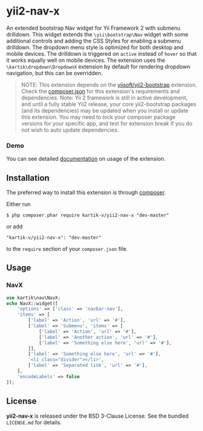 yii2-nav-x
==========

An extended bootstrap Nav widget for Yii Framework 2 with submenu drilldown. This widget extends the `\yii\bootstrap\Nav` widget
with some additional controls and adding the CSS Styles for enabling a submenu drilldown. The dropdown menu style is optimized for both 
desktop and mobile devices. The drilldown is triggered on `active` instead of `hover` so that it works equally well on mobile devices. The
extension uses the `\kartik\dropdown\DropdownX` extension by default for rendering dropdown navigation, but this can be overridden.

> NOTE: This extension depends on the [yiisoft/yii2-bootstrap](https://github.com/yiisoft/yii2/tree/master/extensions/bootstrap) extension. Check the 
[composer.json](https://github.com/kartik-v/yii2-builder/blob/master/composer.json) for this extension's requirements and dependencies. 
Note: Yii 2 framework is still in active development, and until a fully stable Yii2 release, your core yii2-bootstrap packages (and its dependencies) 
may be updated when you install or update this extension. You may need to lock your composer package versions for your specific app, and test 
for extension break if you do not wish to auto update dependencies.

### Demo
You can see detailed [documentation](http://demos.krajee.com/nav-x) on usage of the extension.

## Installation

The preferred way to install this extension is through [composer](http://getcomposer.org/download/).

Either run

```
$ php composer.phar require kartik-v/yii2-nav-x "dev-master"
```

or add

```
"kartik-v/yii2-nav-x": "dev-master"
```

to the ```require``` section of your `composer.json` file.

## Usage

### NavX

```php
use kartik\nav\NavX;
echo NavX::widget([
    'options' => ['class' => 'navbar-nav'],
    'items' => [
        ['label' => 'Action', 'url' => '#'],
        ['label' => 'Submenu', 'items' => [
            ['label' => 'Action', 'url' => '#'],
            ['label' => 'Another action', 'url' => '#'],
            ['label' => 'Something else here', 'url' => '#'],
        ]],
        ['label' => 'Something else here', 'url' => '#'],
        '<li class="divider"></li>',
        ['label' => 'Separated link', 'url' => '#'],
    ],
    'encodeLabels' => false
]);
```

## License

**yii2-nav-x** is released under the BSD 3-Clause License. See the bundled `LICENSE.md` for details.